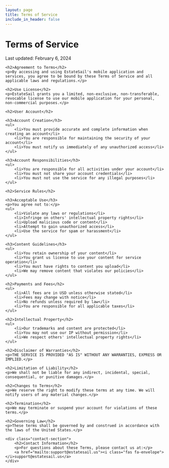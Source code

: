 ```yaml
---
layout: page
title: Terms of Service
include_in_header: false
---
```


<div class="page-content">
    <div class="page-title">
        <h1>Terms of Service</h1>
        <div class="last-updated">Last updated: February 6, 2024</div>
    </div>

    <h2>Agreement to Terms</h2>
    <p>By accessing and using EstateSail's mobile application and services, you agree to be bound by these Terms of Service and all applicable laws and regulations.</p>

    <h2>Use License</h2>
    <p>EstateSail grants you a limited, non-exclusive, non-transferable, revocable license to use our mobile application for your personal, non-commercial purposes.</p>

    <h2>User Account</h2>

    <h3>Account Creation</h3>
    <ul>
        <li>You must provide accurate and complete information when creating an account</li>
        <li>You are responsible for maintaining the security of your account</li>
        <li>You must notify us immediately of any unauthorized access</li>
    </ul>

    <h3>Account Responsibilities</h3>
    <ul>
        <li>You are responsible for all activities under your account</li>
        <li>You must not share your account credentials</li>
        <li>You must not use the service for any illegal purposes</li>
    </ul>

    <h2>Service Rules</h2>

    <h3>Acceptable Use</h3>
    <p>You agree not to:</p>
    <ul>
        <li>Violate any laws or regulations</li>
        <li>Infringe on others' intellectual property rights</li>
        <li>Upload malicious code or content</li>
        <li>Attempt to gain unauthorized access</li>
        <li>Use the service for spam or harassment</li>
    </ul>

    <h3>Content Guidelines</h3>
    <ul>
        <li>You retain ownership of your content</li>
        <li>You grant us license to use your content for service operation</li>
        <li>You must have rights to content you upload</li>
        <li>We may remove content that violates our policies</li>
    </ul>

    <h2>Payments and Fees</h2>
    <ul>
        <li>All fees are in USD unless otherwise stated</li>
        <li>Fees may change with notice</li>
        <li>No refunds unless required by law</li>
        <li>You are responsible for all applicable taxes</li>
    </ul>

    <h2>Intellectual Property</h2>
    <ul>
        <li>Our trademarks and content are protected</li>
        <li>You may not use our IP without permission</li>
        <li>We respect others' intellectual property rights</li>
    </ul>

    <h2>Disclaimer of Warranties</h2>
    <p>THE SERVICE IS PROVIDED "AS IS" WITHOUT ANY WARRANTIES, EXPRESS OR IMPLIED.</p>

    <h2>Limitation of Liability</h2>
    <p>We shall not be liable for any indirect, incidental, special, consequential, or punitive damages.</p>

    <h2>Changes to Terms</h2>
    <p>We reserve the right to modify these terms at any time. We will notify users of any material changes.</p>

    <h2>Termination</h2>
    <p>We may terminate or suspend your account for violations of these terms.</p>

    <h2>Governing Law</h2>
    <p>These terms shall be governed by and construed in accordance with the laws of the United States.</p>

    <div class="contact-section">
        <h2>Contact Information</h2>
        <p>For questions about these Terms, please contact us at:</p>
        <a href="mailto:support@estatesail.us"><i class="fas fa-envelope"></i>support@estatesail.us</a>
    </div>
</div> 